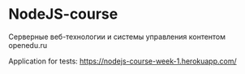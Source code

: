 # NodeJS-course
Серверные веб-технологии и системы управления контентом openedu.ru

Application for tests: https://nodejs-course-week-1.herokuapp.com/
